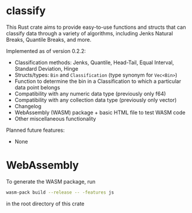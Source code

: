 # classify
This Rust crate aims to provide easy-to-use functions and structs that can classify data through a variety of algorithms, including Jenks Natural Breaks, Quantile Breaks, and more. 

Implemented as of version 0.2.2:
 * Classification methods: Jenks, Quantile, Head-Tail, Equal Interval, Standard Deviation, Hinge
 * Structs/types: `Bin` and `Classification` (type synonym for `Vec<Bin>`)
 * Function to determine the bin in a Classification to which a particular data point belongs
 * Compatibility with any numeric data type (previously only f64)
 * Compatibility with any collection data type (previously only vector)
 * Changelog
 * WebAssembly (WASM) package + basic HTML file to test WASM code
 * Other miscellaneous functionality

Planned future features:
 * None

# WebAssembly 

 To generate the WASM package, run 

```bash
wasm-pack build --release -- -features js
```

in the root directory of this crate